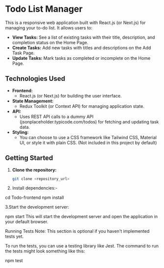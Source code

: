 # Todo List Manager

This is a responsive web application built with React.js (or Next.js) for managing your to-do list. It allows users to:

- **View Tasks:** See a list of existing tasks with their title, description, and completion status on the Home Page.
- **Create Tasks:** Add new tasks with titles and descriptions on the Add Task Page.
- **Update Tasks:** Mark tasks as completed or incomplete on the Home Page.

## Technologies Used

- **Frontend:**
    - React.js (or Next.js) for building the user interface.
- **State Management:**
    - Redux Toolkit (or Context API) for managing application state.
- **API:**
    - Uses REST API calls to a dummy API (jsonplaceholder.typicode.com/todos) for fetching and updating task data.
- **Styling:**
    - You can choose to use a CSS framework like Tailwind CSS, Material UI, or style it with plain CSS. (Not included in this project by default)

## Getting Started

1. **Clone the repository:**

   ```bash
   git clone <repository_url>

 2. Install dependencies:-

cd Todo-frontend
npm install


3.Start the development server:


npm start
This will start the development server and open the application in your default browser.   

Running Tests
Note: This section is optional if you haven't implemented tests yet.

To run the tests, you can use a testing library like Jest. The command to run the tests might look something like this:

npm test
